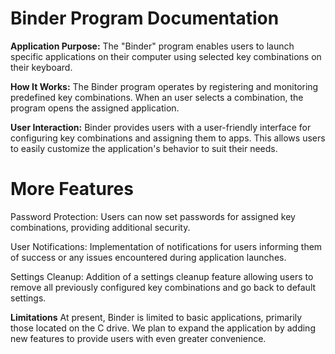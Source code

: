 # **Binder Program Documentation**
**Application Purpose:**
The "Binder" program enables users to launch specific applications on their computer using selected key combinations on their keyboard.


**How It Works:**
The Binder program operates by registering and monitoring predefined key combinations. When an user selects a combination, the program opens the assigned application.


**User Interaction:**
Binder provides users with a user-friendly interface for configuring key combinations and assigning them to apps. This allows users to easily customize the application's behavior to suit their needs.


# **More Features**
Password Protection: Users can now set passwords for assigned key combinations, providing additional security.

User Notifications: Implementation of notifications for users informing them of success or any issues encountered during application launches.

Settings Cleanup: Addition of a settings cleanup feature allowing users to remove all previously configured key combinations and go back to default settings.


**Limitations**
At present, Binder is limited to basic applications, primarily those located on the C drive. We plan to expand the application by adding new features to provide users with even greater convenience.
